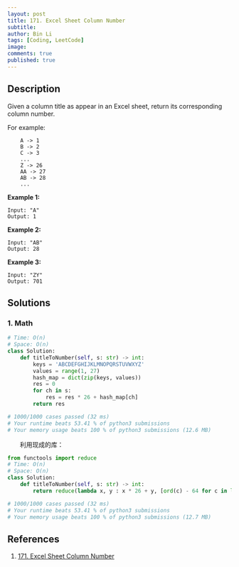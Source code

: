 ```yaml
---
layout: post
title: 171. Excel Sheet Column Number
subtitle: 
author: Bin Li
tags: [Coding, LeetCode]
image: 
comments: true
published: true
---
```


## Description

Given a column title as appear in an Excel sheet, return its corresponding column number.

For example:

```
    A -> 1
    B -> 2
    C -> 3
    ...
    Z -> 26
    AA -> 27
    AB -> 28 
    ...
```

**Example 1:**

```
Input: "A"
Output: 1
```

**Example 2:**

```
Input: "AB"
Output: 28
```

**Example 3:**

```
Input: "ZY"
Output: 701
```


## Solutions
### 1. Math

```python
# Time: O(n)
# Space: O(n)
class Solution:
    def titleToNumber(self, s: str) -> int:
        keys = 'ABCDEFGHIJKLMNOPQRSTUVWXYZ'
        values = range(1, 27)
        hash_map = dict(zip(keys, values))
        res = 0
        for ch in s:
            res = res * 26 + hash_map[ch]
        return res

# 1000/1000 cases passed (32 ms)
# Your runtime beats 53.41 % of python3 submissions
# Your memory usage beats 100 % of python3 submissions (12.6 MB)
```

　　利用现成的库：

```python
from functools import reduce
# Time: O(n)
# Space: O(n)
class Solution:
    def titleToNumber(self, s: str) -> int:
        return reduce(lambda x, y : x * 26 + y, [ord(c) - 64 for c in list(s)])

# 1000/1000 cases passed (32 ms)
# Your runtime beats 53.41 % of python3 submissions
# Your memory usage beats 100 % of python3 submissions (12.7 MB)
```

## References
1. [171. Excel Sheet Column Number](https://leetcode.com/problems/excel-sheet-column-number/)